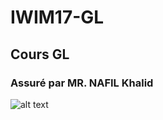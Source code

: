# IWIM17-GL

## Cours GL

### Assuré par MR. NAFIL Khalid

![alt text](https://lh3.googleusercontent.com/-BMua9hGQfx4/WbwmvkP5Z6I/AAAAAAAAKC0/AXFaBu5qyJMWhmcyzVlNvOdIr6Ow9aGIgCLcBGAs/s1280-fcrop64=1,0000254dfec59767/Capture%2Bd%25E2%2580%2599e%25CC%2581cran%2B2017-09-15%2Ba%25CC%2580%2B20.13.01.png "classe iwim 2017/2018")

